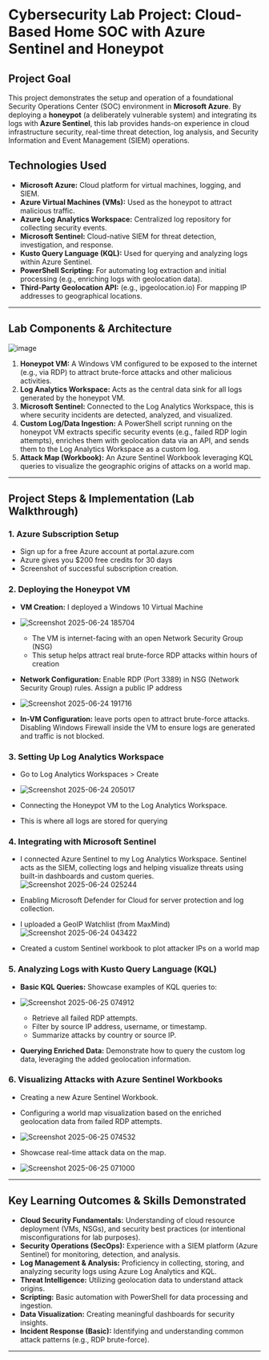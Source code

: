 # Cybersecurity Lab Project: Cloud-Based Home SOC with Azure Sentinel and Honeypot
## Project Goal
This project demonstrates the setup and operation of a foundational Security Operations Center (SOC) environment in **Microsoft Azure**. By deploying a **honeypot** (a deliberately vulnerable system) and integrating its logs with **Azure Sentinel**, this lab provides hands-on experience in cloud infrastructure security, real-time threat detection, log analysis, and Security Information and Event Management (SIEM) operations.

## Technologies Used
* **Microsoft Azure:** Cloud platform for virtual machines, logging, and SIEM.
* **Azure Virtual Machines (VMs):** Used as the honeypot to attract malicious traffic.
* **Azure Log Analytics Workspace:** Centralized log repository for collecting security events.
* **Microsoft Sentinel:** Cloud-native SIEM for threat detection, investigation, and response.
* **Kusto Query Language (KQL):** Used for querying and analyzing logs within Azure Sentinel.
* **PowerShell Scripting:** For automating log extraction and initial processing (e.g., enriching logs with geolocation data).
* **Third-Party Geolocation API:** (e.g., ipgeolocation.io) For mapping IP addresses to geographical locations.

---

## Lab Components & Architecture
![image](https://github.com/user-attachments/assets/945c563c-9a9e-4f23-8b00-5a9732d1ebbf)


1.  **Honeypot VM:** A Windows VM configured to be exposed to the internet (e.g., via RDP) to attract brute-force attacks and other malicious activities.
2.  **Log Analytics Workspace:** Acts as the central data sink for all logs generated by the honeypot VM.
3.  **Microsoft Sentinel:** Connected to the Log Analytics Workspace, this is where security incidents are detected, analyzed, and visualized.
4.  **Custom Log/Data Ingestion:** A PowerShell script running on the honeypot VM extracts specific security events (e.g., failed RDP login attempts), enriches them with geolocation data via an API, and sends them to the Log Analytics Workspace as a custom log.
5.  **Attack Map (Workbook):** An Azure Sentinel Workbook leveraging KQL queries to visualize the geographic origins of attacks on a world map.

---

## Project Steps & Implementation (Lab Walkthrough)

### 1. Azure Subscription Setup
* Sign up for a free Azure account at portal.azure.com
* Azure gives you $200 free credits for 30 days 
* Screenshot of successful subscription creation.

### 2. Deploying the Honeypot VM
* **VM Creation:** I deployed a Windows 10 Virtual Machine
* ![Screenshot 2025-06-24 185704](https://github.com/user-attachments/assets/cfb3b534-c963-4666-92fb-7a4687f171c1)

    * The VM is internet-facing with an open Network Security Group (NSG)
    * This setup helps attract real brute-force RDP attacks within hours of creation
* **Network Configuration:**  Enable RDP (Port 3389) in NSG (Network Security Group) rules. Assign a public IP address
* ![Screenshot 2025-06-24 191716](https://github.com/user-attachments/assets/727cf282-133e-4b6d-8a84-62bf7241810d)
 
* **In-VM Configuration:** leave ports open to attract brute-force attacks. Disabling Windows Firewall inside the VM to ensure logs are generated and traffic is not blocked.

### 3. Setting Up Log Analytics Workspace
* Go to Log Analytics Workspaces > Create
* ![Screenshot 2025-06-24 205017](https://github.com/user-attachments/assets/b7c8c481-3b43-4d44-b9d3-381c2aba500b)

* Connecting the Honeypot VM to the Log Analytics Workspace.
* This is where all logs are stored for querying



### 4. Integrating with Microsoft Sentinel
* I connected Azure Sentinel to my Log Analytics Workspace.
Sentinel acts as the SIEM, collecting logs and helping visualize threats using built-in dashboards and custom queries.
![Screenshot 2025-06-24 025244](https://github.com/user-attachments/assets/d689103e-7648-4bc7-8968-47154539bf27)

* Enabling Microsoft Defender for Cloud for server protection and log collection.
* I uploaded a GeoIP Watchlist (from MaxMind)
![Screenshot 2025-06-24 043422](https://github.com/user-attachments/assets/c1e1b31d-7da8-4c91-a292-852c2df35ff0)

* Created a custom Sentinel workbook to plot attacker IPs on a world map





### 5. Analyzing Logs with Kusto Query Language (KQL)
* **Basic KQL Queries:** Showcase examples of KQL queries to:
* ![Screenshot 2025-06-25 074912](https://github.com/user-attachments/assets/4903750e-6113-4163-bf85-6e449c493dab)

    * Retrieve all failed RDP attempts.
    * Filter by source IP address, username, or timestamp.
    * Summarize attacks by country or source IP.
* **Querying Enriched Data:** Demonstrate how to query the custom log data, leveraging the added geolocation information.

### 6. Visualizing Attacks with Azure Sentinel Workbooks
* Creating a new Azure Sentinel Workbook.
* Configuring a world map visualization based on the enriched geolocation data from failed RDP attempts.
* ![Screenshot 2025-06-25 074532](https://github.com/user-attachments/assets/33439a4c-68ca-4d09-bfe7-66a6235cfab1)

* Showcase real-time attack data on the map.
* ![Screenshot 2025-06-25 071000](https://github.com/user-attachments/assets/744c2040-7a16-4b78-9d3d-07c9298530c4)


---

## Key Learning Outcomes & Skills Demonstrated
* **Cloud Security Fundamentals:** Understanding of cloud resource deployment (VMs, NSGs), and security best practices (or intentional misconfigurations for lab purposes).
* **Security Operations (SecOps):** Experience with a SIEM platform (Azure Sentinel) for monitoring, detection, and analysis.
* **Log Management & Analysis:** Proficiency in collecting, storing, and analyzing security logs using Azure Log Analytics and KQL.
* **Threat Intelligence:** Utilizing geolocation data to understand attack origins.
* **Scripting:** Basic automation with PowerShell for data processing and ingestion.
* **Data Visualization:** Creating meaningful dashboards for security insights.
* **Incident Response (Basic):** Identifying and understanding common attack patterns (e.g., RDP brute-force).

---

